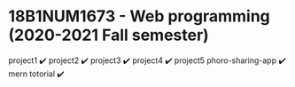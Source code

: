 # 18B1NUM1673 - Web programming (2020-2021 Fall semester)
project1 ✔️   project2 ✔️   project3 ✔️
project4 ✔️
project5 phoro-sharing-app ✔️
mern totorial ✔️
